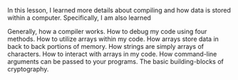 In this lesson, I learned more details about compiling and how data is stored within a computer. Specifically, I am also learned

Generally, how a compiler works.
How to debug my code using four methods.
How to utilize arrays within my code.
How arrays store data in back to back portions of memory.
How strings are simply arrays of characters.
How to interact with arrays in my code.
How command-line arguments can be passed to your programs.
The basic building-blocks of cryptography.
